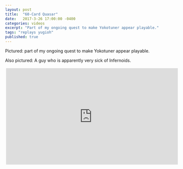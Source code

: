 ```yaml
---
layout: post
title:  "60-Card Quasar"
date:   2017-3-26 17:00:00 -0400
categories: videos
excerpt: "Part of my ongoing quest to make Yokotuner appear playable."
tags: "replays yugioh"
published: true
---
```


Pictured: part of my ongoing quest to make Yokotuner appear playable.

Also pictured: A guy who is apparently very sick of Infernoids.

<div style="margin:auto;width:560px;padding:3px">

<iframe width="560" height="315" src="https://youtu.be/kxEjM6S92vo" frameborder="0" allowfullscreen></iframe>

</div>